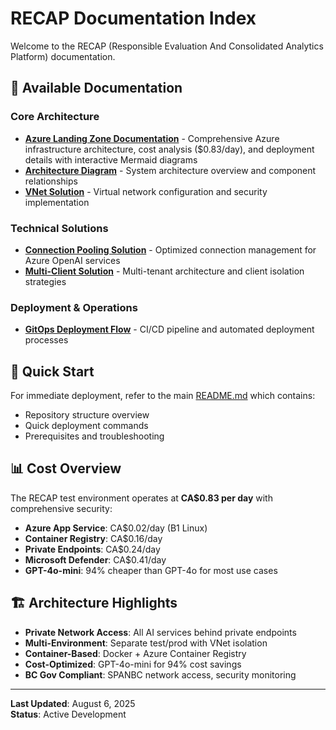 # RECAP Documentation Index

Welcome to the RECAP (Responsible Evaluation And Consolidated Analytics Platform) documentation.

## 📖 Available Documentation

### Core Architecture
- **[Azure Landing Zone Documentation](./RECAP-Azure-LandingZone.md)** - Comprehensive Azure infrastructure architecture, cost analysis ($0.83/day), and deployment details with interactive Mermaid diagrams
- **[Architecture Diagram](./RECAP-Architecture-Diagram.md)** - System architecture overview and component relationships
- **[VNet Solution](./RECAP-VNet-Solution.md)** - Virtual network configuration and security implementation

### Technical Solutions  
- **[Connection Pooling Solution](./RECAP-Connection-Pooling-Solution.md)** - Optimized connection management for Azure OpenAI services
- **[Multi-Client Solution](./RECAP-multi-client-solution.md)** - Multi-tenant architecture and client isolation strategies

### Deployment & Operations
- **[GitOps Deployment Flow](./RECAP-GitOps-deployment-Flow.md)** - CI/CD pipeline and automated deployment processes

## 🚀 Quick Start

For immediate deployment, refer to the main [README.md](../README.md) which contains:
- Repository structure overview
- Quick deployment commands
- Prerequisites and troubleshooting

## 📊 Cost Overview

The RECAP test environment operates at **CA$0.83 per day** with comprehensive security:
- **Azure App Service**: CA$0.02/day (B1 Linux)
- **Container Registry**: CA$0.16/day  
- **Private Endpoints**: CA$0.24/day
- **Microsoft Defender**: CA$0.41/day
- **GPT-4o-mini**: 94% cheaper than GPT-4o for most use cases

## 🏗️ Architecture Highlights

- **Private Network Access**: All AI services behind private endpoints
- **Multi-Environment**: Separate test/prod with VNet isolation  
- **Container-Based**: Docker + Azure Container Registry
- **Cost-Optimized**: GPT-4o-mini for 94% cost savings
- **BC Gov Compliant**: SPANBC network access, security monitoring

---

**Last Updated**: August 6, 2025  
**Status**: Active Development
